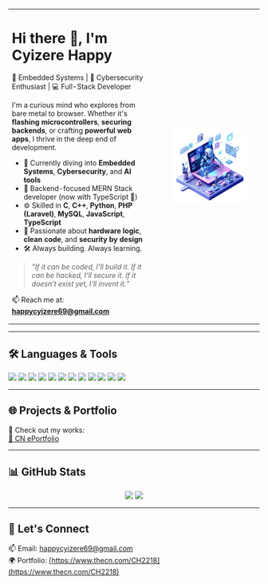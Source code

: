 <!-- README.md for Cyizere Happy -->

<table style="border-collapse: collapse; border: none;">
  <tr>
    <td width="60%" style="border: none; vertical-align: top; padding-right: 20px;">

<h1>Hi there 👋, I'm Cyizere Happy</h1>

🚀 Embedded Systems | 🔐 Cybersecurity Enthusiast | 💻 Full-Stack Developer

I'm a curious mind who explores from bare metal to browser. Whether it's **flashing microcontrollers**, **securing backends**, or crafting **powerful web apps**, I thrive in the deep end of development.

- 🔭 Currently diving into **Embedded Systems**, **Cybersecurity**, and **AI tools**
- 🧠 Backend-focused MERN Stack developer (now with TypeScript 💪)
- ⚙️ Skilled in **C**, **C++**, **Python**, **PHP (Laravel)**, **MySQL**, **JavaScript**, **TypeScript**
- 🎯 Passionate about **hardware logic**, **clean code**, and **security by design**
- 🛠️ Always building. Always learning.

> _"If it can be coded, I’ll build it. If it can be hacked, I’ll secure it. If it doesn’t exist yet, I’ll invent it."_

📫 Reach me at: **happycyizere69@gmail.com**

  </td>
    <td width="40%" align="center" style="border: none; vertical-align: middle;">
      <img src="https://raw.githubusercontent.com/Cyizere-Happy/Cyizere-Happy/main/Assets/Image2.png" alt="3D Computer" width="80%" style="border-radius: 12px;" />
    </td>
  </tr>
</table>

---

## 🛠️ Languages & Tools

<p>
  <img src="https://img.shields.io/badge/C-00599C?style=flat-square&logo=c" />
  <img src="https://img.shields.io/badge/C++-00599C?style=flat-square&logo=c%2B%2B" />
  <img src="https://img.shields.io/badge/Python-3776AB?style=flat-square&logo=python&logoColor=white" />
  <img src="https://img.shields.io/badge/PHP-777BB4?style=flat-square&logo=php" />
  <img src="https://img.shields.io/badge/Laravel-F55247?style=flat-square&logo=laravel&logoColor=white" />
  <img src="https://img.shields.io/badge/MySQL-4479A1?style=flat-square&logo=mysql" />
  <img src="https://img.shields.io/badge/JavaScript-F7DF1E?style=flat-square&logo=javascript&logoColor=black" />
  <img src="https://img.shields.io/badge/TypeScript-3178C6?style=flat-square&logo=typescript&logoColor=white" />
  <img src="https://img.shields.io/badge/Node.js-339933?style=flat-square&logo=node.js" />
  <img src="https://img.shields.io/badge/Express-000000?style=flat-square&logo=express&logoColor=white" />
  <img src="https://img.shields.io/badge/MongoDB-47A248?style=flat-square&logo=mongodb" />
  <img src="https://img.shields.io/badge/React-61DAFB?style=flat-square&logo=react" />
</p>

---

## 🌐 Projects & Portfolio

🎨 Check out my works:  
[🔗 CN ePortfolio](https://www.thecn.com/CH2218)

---

## 📊 GitHub Stats

<p align="center">
  <img src="https://github-readme-stats.vercel.app/api?username=Cyizere-Happy&show_icons=true&theme=tokyonight" width="48%" />
  <img src="https://github-readme-stats.vercel.app/api/top-langs/?username=Cyizere-Happy&layout=compact&theme=tokyonight" width="48%" />
</p>

---

## 💬 Let's Connect

📫 Email: happycyizere69@gmail.com  
🌍 Portfolio: [https://www.thecn.com/CH2218](https://www.thecn.com/CH2218)
